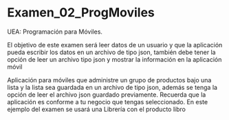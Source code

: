 # Examen_02_ProgMoviles

UEA: Programación para Móviles.

El objetivo de este examen será leer datos de un usuario y que la aplicación pueda escribir los datos en un archivo 
de tipo json, también debe tener la opción de leer un archivo tipo json y mostrar la información en la aplicación 
móvil

Aplicación para móviles que administre un grupo de productos bajo una lista y la lista sea 
guardada en un archivo de tipo json, además se tenga la opción de leer el archivo json guardado previamente. 
Recuerda que la aplicación es conforme a tu negocio que tengas seleccionado. En este ejemplo del examen se 
usará una Librería con el producto libro
